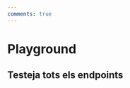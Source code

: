 ```yaml
---
comments: true
---
```


# Playground

## Testeja tots els endpoints

<swagger-ui grouped name="Plats" src="./endpoints/plats.yaml"/>
<swagger-ui grouped name="Autenticar" src="./endpoints/autenticacio.yaml"/>
<swagger-ui grouped name="Comandes" src="./endpoints/comandes.yaml"/>
<swagger-ui grouped name="Preu Setmana" src="./endpoints/preusetmana.yaml"/>
